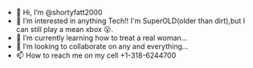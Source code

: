 - 👋 Hi, I’m @shortyfatt2000
- 👀 I’m interested in anything Tech!! I'm SuperOLD(older than dirt),but I can still play a mean xbox 😮.
- 🌱 I’m currently learning how to treat a real woman...
- 💞️ I’m looking to collaborate on any and everything...
- 📫 How to reach me on my cell +1-318-6244700

<!---
shortyfatt2000/shortyfatt2000 is a ✨ special ✨ repository because its `README.md` (this file) appears on your GitHub profile.
You can click the Preview link to take a look at your changes.
--->
